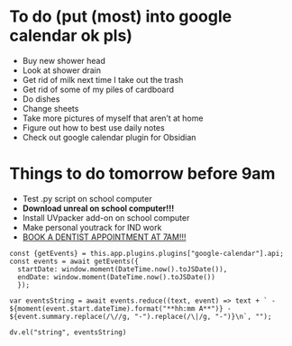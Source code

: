 # To do (put (most) into google calendar ok pls)
- Buy new shower head
- Look at shower drain
- Get rid of milk next time I take out the trash
- Get rid of some of my piles of cardboard
- Do dishes
- Change sheets
- Take more pictures of myself that aren’t at home
- Figure out how to best use daily notes
- Check out google calendar plugin for Obsidian

# Things to do tomorrow before 9am
- Test .py script on school computer 
- **Download unreal on school computer!!!**
- Install UVpacker add-on on school computer
- Make personal youtrack for IND work
- <u>BOOK A DENTIST APPOINTMENT AT 7AM!!!</u>

```dataviewjs
const {getEvents} = this.app.plugins.plugins["google-calendar"].api; 
const events = await getEvents({ 
  startDate: window.moment(DateTime.now().toJSDate()),
  endDate: window.moment(DateTime.now().toJSDate())
  });

var eventsString = await events.reduce((text, event) => text + ` - ${moment(event.start.dateTime).format("**hh:mm A**")} - ${event.summary.replace(/\//g, "-").replace(/\|/g, "-")}\n`, "");

dv.el("string", eventsString)
```